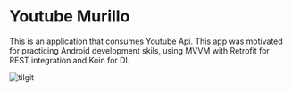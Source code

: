 # Youtube Murillo

This is an application that consumes Youtube Api.
This app was motivated for practicing Android development skils, using MVVM with Retrofit for REST integration and Koin for DI.

![til](./gif/gif.gif)git 
